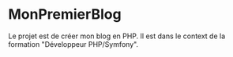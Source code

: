 # MonPremierBlog
Le projet est de créer mon blog en PHP. Il est dans le context de la formation "Développeur PHP/Symfony".
